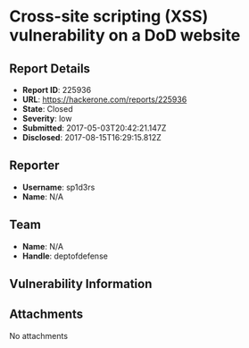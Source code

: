 # Cross-site scripting (XSS) vulnerability on a DoD website

## Report Details
- **Report ID**: 225936
- **URL**: https://hackerone.com/reports/225936
- **State**: Closed
- **Severity**: low
- **Submitted**: 2017-05-03T20:42:21.147Z
- **Disclosed**: 2017-08-15T16:29:15.812Z

## Reporter
- **Username**: sp1d3rs
- **Name**: N/A

## Team
- **Name**: N/A
- **Handle**: deptofdefense

## Vulnerability Information


## Attachments
No attachments
